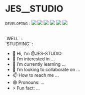 # JES__STUDIO

`DEVELOPING` : <img src="https://img.shields.io/badge/Unity-000000?style=flat-square&logo=unity&logoColor=FFFFFF"/>
<img src="https://img.shields.io/badge/Python-3776AB?style=flat-square&logo=Python&logoColor=FFFFFF"/>
<img src="https://img.shields.io/badge/Pandas-150458?style=flat-square&logo=Pandas&logoColor=FFFFFF"/>
<img src="https://img.shields.io/badge/HTML-E34F26?style=flat-square&logo=HTML5&logoColor=FFFFFF"/>
<img src="https://img.shields.io/badge/CSS-1572B6?style=flat-square&logo=CSS3&logoColor=FFFFFF"/>
<img src="https://img.shields.io/badge/JavaScript-F7DF1E?style=flat-square&logo=JavaScript&logoColor=FFFFFF"/>

<br>
`WELL` :  <br>
`STUDYING` :  <br>

- 👋 Hi, I’m @JES-STUDIO
- 👀 I’m interested in ...
- 🌱 I’m currently learning ...
- 💞️ I’m looking to collaborate on ...
- 📫 How to reach me ...
- 😄 Pronouns: ...
- ⚡ Fun fact: ...

